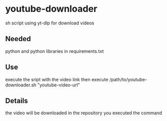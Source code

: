 # youtube-downloader
sh script using yt-dlp for download videos

## Needed
python and python libraries in requirements.txt

## Use
execute the sript with the video link then execute /path/to/youtube-downloader.sh "youtube-video-url"

## Details
the video will be downloaded in the repository you executed the command
